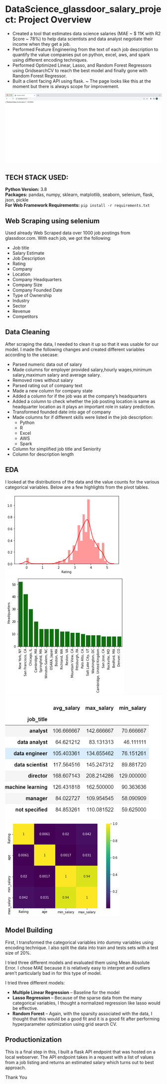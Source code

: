 # DataScience_glassdoor_salary_project: Project Overview 
* Created a tool that estimates data science salaries (MAE ~ $ 11K with R2 Score ~ 78%) to help data scientists and data analyst negotiate their income when they get a job.
* Performed Feature Engineering from the text of each job description to quantify the value companies put on python, excel, aws, and spark using different encoding techniques. 
* Performed Optimized Linear, Lasso, and Random Forest Regressors using GridsearchCV to reach the best model and finally gone with Random Forest Regressor. 
* Built a client facing API using flask.
~ The page looks like this at the moment but there is always scope for improvement.

![alt text](https://github.com/Annie-Dhawan/machine-learning-projects/blob/main/Data%20Science%20Salary%20Prediction/Screenshot%202022-08-23%20at%209.47.10%20PM.png)


## TECH STACK USED:
**Python Version:** 3.8  
**Packages:** pandas, numpy, sklearn, matplotlib, seaborn, selenium, flask, json, pickle  
**For Web Framework Requirements:**  ```pip install -r requirements.txt```



## Web Scraping using selenium
Used already Web Scraped data over 1000 job postings from glassdoor.com. With each job, we got the following:
*	Job title
*	Salary Estimate
*	Job Description
*	Rating
*	Company 
*	Location
*	Company Headquarters 
*	Company Size
*	Company Founded Date
*	Type of Ownership 
*	Industry
*	Sector
*	Revenue
*	Competitors 


## Data Cleaning
After scraping the data, I needed to clean it up so that it was usable for our model. I made the following changes and created different variables according to the usecase:

*	Parsed numeric data out of salary 
*	Made columns for employer provided salary,hourly wages,minimum salary,maximum salary and average salary. 
*	Removed rows without salary 
*	Parsed rating out of company text 
*	Made a new column for company state 
*	Added a column for if the job was at the company’s headquarters
*  Added a column to check whether the job posting location is same as headquarter location as it plays an important role in salary prediction. 
*	Transformed founded date into age of company 
*	Made columns for if different skills were listed in the job description:
    * Python  
    * R  
    * Excel  
    * AWS  
    * Spark 
*	Column for simplified job title and Seniority 
*	Column for description length 

## EDA
I looked at the distributions of the data and the value counts for the various categorical variables. Below are a few highlights from the pivot tables. 

![alt text](https://github.com/Annie-Dhawan/machine-learning-projects/blob/main/Data%20Science%20Salary%20Prediction/salary.png)
![alt text](https://github.com/Annie-Dhawan/machine-learning-projects/blob/main/Data%20Science%20Salary%20Prediction/top%2020%20headquarters.png)
![alt text](https://github.com/Annie-Dhawan/machine-learning-projects/blob/main/Data%20Science%20Salary%20Prediction/insights.PNG)
![alt_text](https://github.com/Annie-Dhawan/machine-learning-projects/blob/main/Data%20Science%20Salary%20Prediction/correlation.png)

## Model Building 

First, I transformed the categorical variables into dummy variables using encoding technique. I also split the data into train and tests sets with a test size of 20%.   

I tried three different models and evaluated them using Mean Absolute Error. I chose MAE because it is relatively easy to interpret and outliers aren’t particularly bad in for this type of model.   

I tried three different models:
*	**Multiple Linear Regression** – Baseline for the model
*	**Lasso Regression** – Because of the sparse data from the many categorical variables, I thought a normalized regression like lasso would be effective.
*	**Random Forest** – Again, with the sparsity associated with the data, I thought that this would be a good fit and it is a good fit after performing hyperparameter optimization using grid search CV. 

## Productionization 
This is a final step in this, I built a flask API endpoint that was hosted on a local webserver. The API endpoint takes in a request with a list of values from a job listing and returns an estimated salary which turns out to best approach.

Thank You
